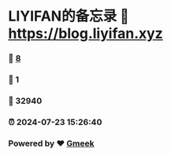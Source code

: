 # LIYIFAN的备忘录 :link: https://blog.liyifan.xyz 
### :page_facing_up: [8](https://blog.liyifan.xyz/tag.html) 
### :speech_balloon: 1 
### :hibiscus: 32940 
### :alarm_clock: 2024-07-23 15:26:40 
### Powered by :heart: [Gmeek](https://github.com/Meekdai/Gmeek)
